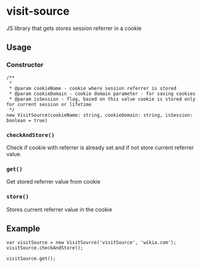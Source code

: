 visit-source
===========

JS library that gets stores session referrer in a cookie

## Usage

### Constructor
```
/**
 *
 * @param cookieName - cookie where session referrer is stored
 * @param cookieDomain - cookie domain parameter - for saving cookies
 * @param isSession - flag, based on this value cookie is stored only for current session or lifetime
 */
new VisitSource(cookieName: string, cookieDomain: string, isSession: boolean = true)
```

### ```checkAndStore()```
Check if cookie with referrer is already set and if not store current referrer value.

### ```get()```
Get stored referrer value from cookie

### ```store()```
Stores current referrer value in the cookie

## Example

```
var visitSource = new VisitSource('visitSource', 'wikia.com');
visitSource.checkAndStore();

visitSource.get();
```
